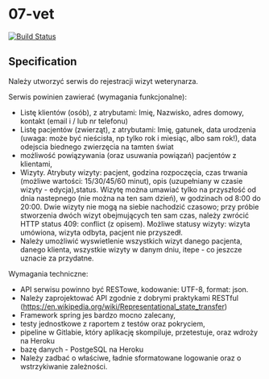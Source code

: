 # 07-vet
[![Build Status](https://travis-ci.com/seqre/veterinaryclinic.svg?token=JmUSxPrpzx14kkoZrVNF&branch=master)](https://travis-ci.com/seqre/veterinaryclinic)

## Specification
Należy utworzyć serwis do rejestracji wizyt weterynarza.

Serwis powinien zawierać (wymagania funkcjonalne): 
* Listę klientów (osób), z atrybutami: Imię, Nazwisko, adres domowy, kontakt (email i / lub nr telefonu)
* Listę pacjentów (zwierząt), z atrybutami: Imię, gatunek, data urodzenia (uwaga: może być nieścisła, np tylko rok i miesiąc, albo sam rok!), data odejscia biednego zwierzęcia na tamten świat
* możliwość powiązywania (oraz usuwania powiązań) pacjentów z klientami,
* Wizyty. Atrybuty wizyty: pacjent, godzina rozpoczęcia, czas trwania (możliwe wartości: 15/30/45/60 minut), opis (uzupełniany w czasie wizyty - edycja),status. Wizytę można umawiać tylko na przyszłość od dnia nastepnego (nie można na ten sam dzień), w godzinach od 8:00 do 20:00. Dwie wizyty nie mogą na siebie nachodzić czasowo; przy próbie stworzenia dwóch wizyt obejmujących ten sam czas, należy zwrócić HTTP status 409: conflict (z opisem). Możliwe statusy wizyty: wizyta umówiona, wizyta odbyta, pacjent nie przyszedł.
* Należy umożliwić wyswietlenie wszystkich wizyt danego pacjenta, danego klienta, wszystkie wizyty w danym dniu, itepe - co jeszcze uznacie za przydatne.

Wymagania techniczne:
* API serwisu powinno być RESTowe, kodowanie: UTF-8, format: json.
* Należy zaprojektować API zgodnie z dobrymi praktykami RESTful (https://en.wikipedia.org/wiki/Representational_state_transfer)
* Framework spring jes bardzo mocno zalecany, 
* testy jednostkowe z raportem z testów oraz pokryciem,
* pipeline w Gitlabie, który aplikację skompiluje, przetestuje, oraz wdroży na Heroku
* bazę danych - PostgeSQL na Heroku
* Należy zadbać o właściwe, ładnie sformatowane logowanie oraz o wstrzykiwanie zależności.

